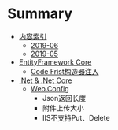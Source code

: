 # Summary

* [内容索引](README.md)
  * [2019-06](201906.md)
  * [2019-05](201905.md)
* [EntityFramework Core](entityframework-core.md)
  * [Code Frist构造器注入](entityframework-core/code-fristgou-zao-qi-zhu-ru.md)
* [.Net & .Net Core](net-and-net-core.md)
  * [Web.Config](net-and-net-core/webconfig.md)
    * Json返回长度
    * 附件上传大小
    * IIS不支持Put、Delete

